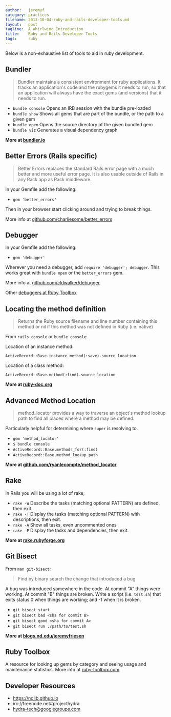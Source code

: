 ```yaml
---
author:   jeremyf
category: practices
filename: 2013-10-04-ruby-and-rails-developer-tools.md
layout:   post
tagline:  A Whirlwind Introduction
title:    Ruby and Rails Developer Tools
tags:     ruby
---
```


Below is a non-exhaustive list of tools to aid in ruby development.

## Bundler

> Bundler maintains a consistent environment for ruby applications. It tracks an
> application's code and the rubygems it needs to run, so that an application
> will always have the exact gems (and versions) that it needs to run.

* `bundle console` Opens an IRB session with the bundle pre-loaded
* `bundle show` Shows all gems that are part of the bundle, or the path to a given gem
* `bundle open` Opens the source directory of the given bundled gem
* `bundle viz` Generates a visual dependency graph

**More at [bundler.io](http://bundler.io/)**

## Better Errors (Rails specific)

> Better Errors replaces the standard Rails error page with a much better and
> more useful error page. It is also usable outside of Rails in any Rack app as
> Rack middleware.

In your Gemfile add the following:

* `gem 'better_errors'`

Then in your browser start clicking around and trying to break things.

More info at [github.com/charliesome/better_errors](https://github.com/charliesome/better_errors)

## Debugger

In your Gemfile add the following:

* `gem 'debugger'`

Wherever you need a debugger, add `require 'debugger'; debugger`. This works
great with `bundle open` or the `better_errors` gem.

More info at [github.com/cldwalker/debugger](https://github.com/cldwalker/debugger)

Other [debuggers at Ruby Toolbox](https://www.ruby-toolbox.com/search?utf8=%E2%9C%93&q=debugger)

## Locating the method definition

> Returns the Ruby source filename and line number containing this method or
> nil if this method was not defined in Ruby (i.e. native)

From `rails console` or `bundle console`:

Location of an instance method:
```
ActiveRecord::Base.instance_method(:save).source_location
```

Location of a class method:
```
ActiveRecord::Base.method(:find).source_location
```
**More at [ruby-doc.org](http://www.ruby-doc.org/core-1.9.3/Method.html#method-i-source_location)**

## Advanced Method Location

> method_locator provides a way to traverse an object's method lookup path to
> find all places where a method may be defined.

Particularly helpful for determining where `super` is resolving to.

* `gem 'method_locator'`
* `$ bundle console`
* `ActiveRecord::Base.methods_for(:find)`
* `ActiveRecord::Base.method_lookup_path`

**More at [github.com/ryanlecompte/method_locator](https://github.com/ryanlecompte/method_locator)**

## Rake

In Rails you will be using a lot of rake;

* `rake -W` Describe the tasks (matching optional PATTERN) are defined, then exit.
* `rake -T` Display the tasks (matching optional PATTERN) with descriptions, then exit.
* `rake -A` Show all tasks, even uncommented ones
* `rake -P` Display the tasks and dependencies, then exit.

**More at [rake.rubyforge.org](http://rake.rubyforge.org/)**

## Git Bisect

From `man git-bisect`:

> Find by binary search the change that introduced a bug

A bug was introduced somewhere in the code. At commit "A" things were working. At commit "B" things are broken. Write a script (i.e. `test.sh`) that exits status 0 when things are working; and -1 when it is broken.

* `git bisect start`
* `git bisect bad <sha for commit B>`
* `git bisect good <sha for commit A>`
* `git bisect run ./path/to/test.sh`

**More at [blogs.nd.edu/jeremyfriesen](http://blogs.nd.edu/jeremyfriesen/2012/10/08/using-git-bisect-for-finding-when-a-bug-was-introduced/)**

## Ruby Toolbox

A resource for looking up gems by category and seeing usage and maintenance
statistics. More info at [ruby-toolbox.com](https://www.ruby-toolbox.com/)

## Developer Resources

* https://ndlib.github.io
* irc://freenode.net#projecthydra
* hydra-tech@googlegroups.com